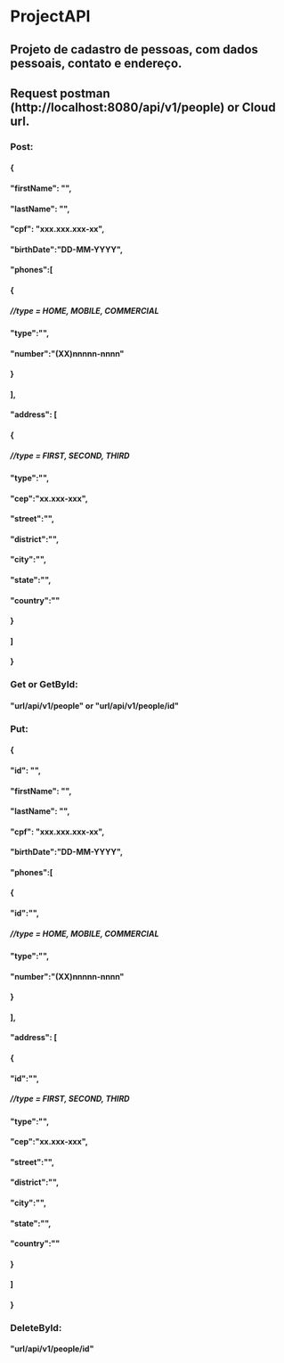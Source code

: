 # ProjectAPI
## Projeto de cadastro de pessoas, com dados pessoais, contato e endereço.
##
## Request postman (http://localhost:8080/api/v1/people) or Cloud url. 
### Post:
#### {
#### "firstName": "",
#### "lastName": "",
#### "cpf": "xxx.xxx.xxx-xx",
#### "birthDate":"DD-MM-YYYY",
#### "phones":[
#### {
##### //type = HOME, MOBILE, COMMERCIAL
#### "type":"",
#### "number":"(XX)nnnnn-nnnn"
#### }
#### ],
#### "address": [
#### {
##### //type = FIRST, SECOND, THIRD
#### "type":"",
#### "cep":"xx.xxx-xxx",
#### "street":"",
#### "district":"",
#### "city":"",
#### "state":"",
#### "country":""
#### }
#### ]
#### }

### Get or GetById: 
#### "url/api/v1/people" or "url/api/v1/people/id"

### Put:
#### {
#### "id": "",
#### "firstName": "",
#### "lastName": "",
#### "cpf": "xxx.xxx.xxx-xx",
#### "birthDate":"DD-MM-YYYY",
#### "phones":[
#### {
#### "id":"",
##### //type = HOME, MOBILE, COMMERCIAL
#### "type":"",
#### "number":"(XX)nnnnn-nnnn"
#### }
#### ],
#### "address": [
#### {
#### "id":"",
##### //type = FIRST, SECOND, THIRD
#### "type":"",
#### "cep":"xx.xxx-xxx",
#### "street":"",
#### "district":"",
#### "city":"",
#### "state":"",
#### "country":""
#### }
#### ]
#### }
### DeleteById:
#### "url/api/v1/people/id"



